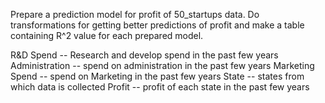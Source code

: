 Prepare a prediction model for profit of 50_startups data.
Do transformations for getting better predictions of profit and make a table containing R^2 value for each prepared model.

R&D Spend -- Research and develop spend in the past few years
Administration -- spend on administration in the past few years
Marketing Spend -- spend on Marketing in the past few years
State -- states from which data is collected
Profit  -- profit of each state in the past few years
